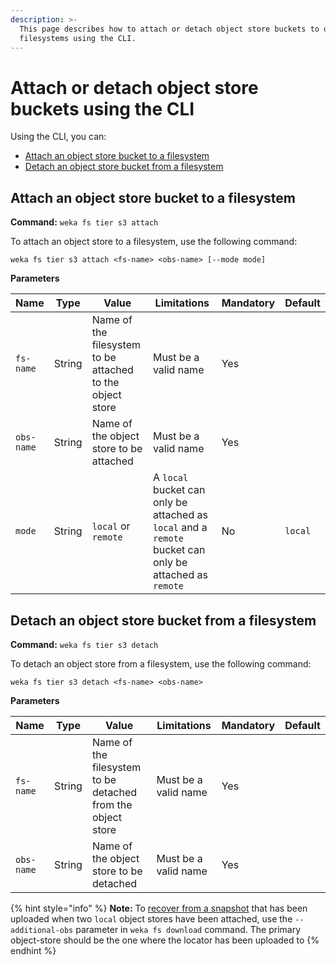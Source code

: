 ```yaml
---
description: >-
  This page describes how to attach or detach object store buckets to or from
  filesystems using the CLI.
---
```


# Attach or detach object store buckets using the CLI

Using the CLI, you can:&#x20;

* [Attach an object store bucket to a filesystem](attaching-detaching-object-stores-to-from-filesystems-1.md#attach-an-object-store-bucket)
* [Detach an object store bucket from a filesystem](attaching-detaching-object-stores-to-from-filesystems-1.md#detach-an-object-store-bucket)

## **Attach an object store bucket** to a filesystem

**Command:** `weka fs tier s3 attach`

To attach an object store to a filesystem, use the following command:

`weka fs tier s3 attach <fs-name> <obs-name> [--mode mode]`

**Parameters**

| **Name**   | **Type** | **Value**                                                 | **Limitations**                                                                                         | **Mandatory** | **Default** |
| ---------- | -------- | --------------------------------------------------------- | ------------------------------------------------------------------------------------------------------- | ------------- | ----------- |
| `fs-name`  | String   | Name of the filesystem to be attached to the object store | Must be a valid name                                                                                    | Yes           | ​           |
| `obs-name` | String   | Name of the object store to be  attached                  | Must be a valid name                                                                                    | Yes           |             |
| `mode`     | String   | `local` or `remote`                                       | A `local` bucket can only be attached as `local` and a `remote` bucket can only be attached as `remote` | No            | `local`     |

## **Detach an object store bucket** from a filesystem

**Command:** `weka fs tier s3 detach`

To detach an object store from a filesystem, use the following command:

`weka fs tier s3 detach <fs-name> <obs-name>`

**Parameters**

| **Name**   | **Type** | **Value**                                                   | **Limitations**      | **Mandatory** | **Default** |
| ---------- | -------- | ----------------------------------------------------------- | -------------------- | ------------- | ----------- |
| `fs-name`  | String   | Name of the filesystem to be detached from the object store | Must be a valid name | Yes           | ​           |
| `obs-name` | String   | Name of the object store to be  detached                    | Must be a valid name | Yes           |             |

{% hint style="info" %}
**Note:** To [recover from a snapshot](../snap-to-obj/#creating-a-filesystem-from-a-snapshot-using-the-cli) that has been uploaded when two `local` object stores have been attached, use the `--additional-obs` parameter in `weka fs download` command. The primary object-store should be the one where the locator has been uploaded to
{% endhint %}
